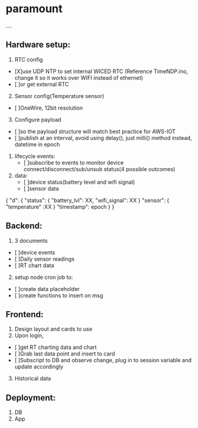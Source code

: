 # paramount
....
## Hardware setup:
1. RTC config
  - [X]use UDP NTP to set internal WICED RTC (Reference TimeNDP.ino, change it so it works over WIFI instead of ethernet)
  - [ ]or get external RTC
2. Sensor config(Temperature sensor)
  - [ ]OneWire, 12bit resolution
3. Configure payload
  - [ ]so the payload structure will match best practice for AWS-IOT
  - [ ]publish at an interval, avoid using delay(), just milli() method instead, datetime in epoch
  
1. lifecycle events:
    - [ ]subscribe to events to monitor device connect/disconnect/sub/unsub status(4 possible outcomes)
2. data:
    - [ ]device status(battery level and wifi signal)
    - [ ]sensor data
    
  {
    "d": {
        "status": {
            "battery_lvl": XX,
            "wifi_signal": XX
        }
        "sensor": {
            "temperature" :XX
        }
        "timestamp": epoch
    }
}
  
## Backend:
1. 3 documents
  - [ ]device events
  - [ ]Daily sensor readings
  - [ ]RT chart data
2. setup node cron job to:
  - [ ]create data placeholder
  - [ ]create functions to insert on msg

## Frontend:
1. Design layout and cards to use
2. Upon login, 
  - [ ]get RT charting data and chart
  - [ ]Grab last data point and insert to card
  - [ ]Subscript to DB and observe change, plug in to session variable and update accordingly
3. Historical data

## Deployment:
1. DB
2. App
